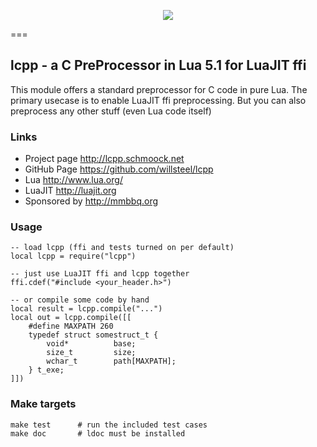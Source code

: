 <p align="center"><a href="http://lua.org"><img src="http://lcpp.schmoock.net/lua-logo-lcpp.png"></a></p>
===

## lcpp - a C PreProcessor in Lua 5.1 for LuaJIT ffi

This module offers a standard preprocessor for C code in pure Lua. 
The primary usecase is to enable LuaJIT ffi preprocessing.
But you can also preprocess any other stuff (even Lua code itself)

### Links
 * Project page   http://lcpp.schmoock.net
 * GitHub Page    https://github.com/willsteel/lcpp
 * Lua            http://www.lua.org/
 * LuaJIT         http://luajit.org
 * Sponsored by   http://mmbbq.org

### Usage
    -- load lcpp (ffi and tests turned on per default)
    local lcpp = require("lcpp")
        
    -- just use LuaJIT ffi and lcpp together
    ffi.cdef("#include <your_header.h>")

    -- or compile some code by hand
    local result = lcpp.compile("...")
    local out = lcpp.compile([[
        #define MAXPATH 260
        typedef struct somestruct_t {
            void*          base;
            size_t         size;
            wchar_t        path[MAXPATH];
        } t_exe;
    ]])

### Make targets
    make test      # run the included test cases
    make doc       # ldoc must be installed

